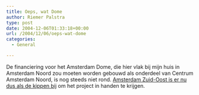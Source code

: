 ```yaml
---
title: Oeps, wat Dome
author: Riemer Palstra
type: post
date: 2004-12-06T01:33:18+00:00
url: /2004/12/06/oeps-wat-dome
categories:
  - General

---
```

De financiering voor het Amsterdam Dome, die hier vlak bij mijn huis in Amsterdam Noord zou moeten worden gebouwd als onderdeel van Centrum Amsterdam Noord, is nog steeds niet rond. [Amsterdam Zuid-Oost is er nu dus als de kippen bij][1] om het project in handen te krijgen.

 [1]: http://www.at5.nl/index.asp?newsid=3181
